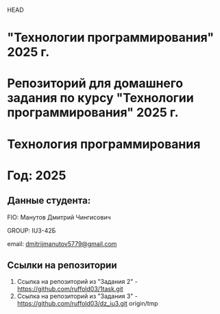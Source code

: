HEAD
# "Технологии программирования" 2025 г.
Репозиторий для домашнего задания по курсу "Технологии программирования" 2025 г.
=======
# Технология программирования
# Год: 2025

## Данные студента:

FIO: Манутов Дмитрий Чингисович

GROUP: IU3-42Б

email: dmitrijmanutov5779@gmail.com

## Ссылки на репозитории


1. Ссылка на репозиторий из "Задания 2" - https://github.com/ruffold03/1task.git
2. Ссылка на репозиторий из "Задания 3" - https://github.com/ruffold03/dz_iu3.git
origin/tmp